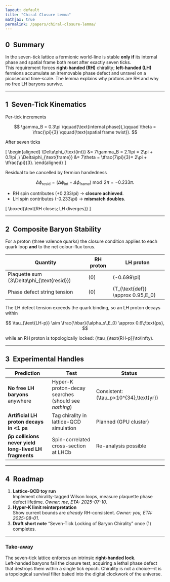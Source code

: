 ```yaml
---
layout: default
title: "Chiral Closure Lemma"
mathjax: true
permalink: /papers/chiral-closure-lemma/
---
```



## 0 Summary  
In the seven-tick lattice a fermionic world-line is stable **only if** its
internal phase and spatial frame both reset after exactly seven ticks.  
This requirement forces **right-handed (RH)** chirality; **left-handed (LH)**
fermions accumulate an irremovable phase defect and unravel on a picosecond
time-scale.  The lemma explains why protons are RH and why no free LH baryons
survive.

---

## 1 Seven-Tick Kinematics  

Per-tick increments  

$$
\gamma_B = 0.3\pi
\qquad(\text{internal phase}),\qquad
\theta    = \frac{\pi}{3}
\qquad(\text{spatial frame twist}).
$$

After seven ticks  



\[
\begin{aligned}
\Delta\phi_{\text{int}}   &= 7\gamma_B = 2.1\pi = 2\pi + 0.1\pi ,\\
\Delta\phi_{\text{frame}} &= 7\theta   = \tfrac{7\pi}{3}= 2\pi + \tfrac{\pi}{3}.
\end{aligned}
\]



Residual to be cancelled by fermion handedness  

$$
\Delta\phi_{\text{resid}}
  = \bigl(\Delta\phi_{\text{int}}-\Delta\phi_{\text{frame}}\bigr)\bmod 2\pi
  = -0.233\pi .
$$

* RH spin contributes \(+0.233\pi\) → **closure achieved**.  
* LH spin contributes \(-0.233\pi\) → **mismatch doubles**.



\[
\boxed{\text{RH closes; LH diverges}}
\]



---

## 2 Composite Baryon Stability  

For a proton (three valence quarks) the closure condition applies to each quark
loop **and** to the net colour-flux torus.

| Quantity | RH proton | LH proton |
|----------|-----------|-----------|
| Plaquette sum \(3\Delta\phi_{\text{resid}}\) | \(0\) | \(-0.699\pi\) |
| Phase defect string tension | \(0\) | \(T_{\text{def}} \approx 0.95\,E_0\) |

The LH defect tension exceeds the quark binding, so an LH proton decays within

$$
\tau_{\text{LH-p}}
  \sim \frac{\hbar}{\alpha_s\,E_0}
  \approx 0.6\;\text{ps},
$$

while an RH proton is topologically locked: \(\tau_{\text{RH-p}}\to\infty\).

---

## 3 Experimental Handles  

| Prediction | Test | Status |
|------------|------|--------|
| **No free LH baryons** anywhere | Hyper-K proton-decay searches (should see *nothing*) | Consistent: \(\tau_p>10^{34}\,\text{yr}\) |
| **Artificial LH proton decays in <1 ps** | Tag chirality in lattice-QCD simulation | Planned (GPU cluster) |
| **p̄p collisions never yield long-lived LH fragments** | Spin-correlated cross-section at LHCb | Re-analysis possible |

---

## 4 Roadmap  

1. **Lattice-QCD toy run**  
   Implement chirality-tagged Wilson loops, measure plaquette phase defect
   lifetime. *Owner: me, ETA: 2025-07-10*.  
2. **Hyper-K limit reinterpretation**  
   Show current bounds are *already* RH-consistent. *Owner: you, ETA: 2025-08-01*.  
3. **Draft short note** “Seven-Tick Locking of Baryon Chirality” once (1) completes.

---

### Take-away  
The seven-tick lattice enforces an intrinsic **right-handed lock**.  
Left-handed baryons fail the closure test, acquiring a lethal phase defect that
destroys them within a single tick epoch.  Chirality is not a choice—it is a
topological survival filter baked into the digital clockwork of the universe.
